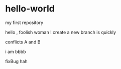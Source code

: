 # hello-world
my first repository

hello , foolish woman !
create a new branch is quickly

conflicts A and B

i am bbbb


fixBug  hah


